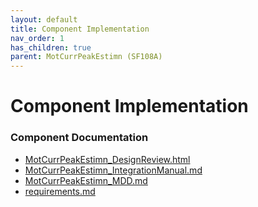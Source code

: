 ```yaml
---
layout: default
title: Component Implementation
nav_order: 1
has_children: true
parent: MotCurrPeakEstimn (SF108A)
---
```

# Component Implementation
### Component Documentation

- [MotCurrPeakEstimn_DesignReview.html](doc/MotCurrPeakEstimn_DesignReview.html)
- [MotCurrPeakEstimn_IntegrationManual.md](doc/MotCurrPeakEstimn_IntegrationManual.md)
- [MotCurrPeakEstimn_MDD.md](doc/MotCurrPeakEstimn_MDD.md)
- [requirements.md](doc/requirements.md)

